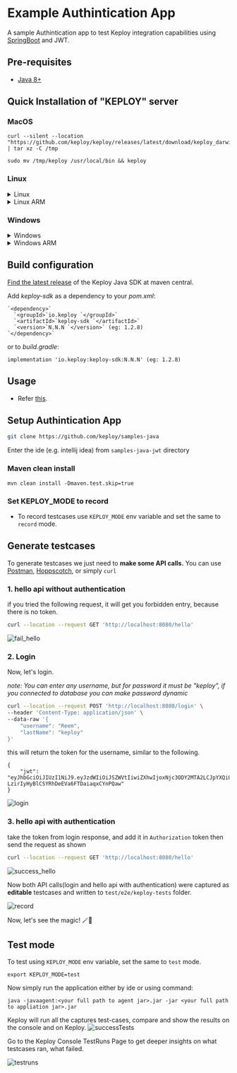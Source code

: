 # Example Authintication App

A sample Authintication app to test Keploy integration capabilities using [SpringBoot](https://spring.io) and JWT.

## Pre-requisites

- [Java 8+](https://docs.spring.io/spring-boot/docs/current/reference/html/getting-started.html#getting-started.installing)

## Quick Installation of "KEPLOY" server

### **MacOS**

```shell
curl --silent --location "https://github.com/keploy/keploy/releases/latest/download/keploy_darwin_all.tar.gz" | tar xz -C /tmp

sudo mv /tmp/keploy /usr/local/bin && keploy
```

### **Linux**

<details>
<summary>Linux</summary>

```shell
curl --silent --location "https://github.com/keploy/keploy/releases/latest/download/keploy_linux_amd64.tar.gz" | tar xz -C /tmp

sudo mv /tmp/keploy /usr/local/bin && keploy
```

</details>

<details>
<summary>Linux ARM</summary>

```shell
curl --silent --location "https://github.com/keploy/keploy/releases/latest/download/keploy_linux_arm64.tar.gz" | tar xz -C /tmp

sudo mv /tmp/keploy /usr/local/bin && keploy
```


</details>

### **Windows**

<details>
<summary>Windows</summary>

- Download
  the [Keploy Windows AMD64](https://github.com/keploy/keploy/releases/latest/download/keploy_windows_amd64.tar.gz), and
  extract the files from the zip folder.
- Run the `keploy.exe` file.

</details>

<details>
<summary>Windows ARM</summary>

- Download
  the [Keploy Windows ARM64](https://github.com/keploy/keploy/releases/latest/download/keploy_windows_arm64.tar.gz), and
  extract the files from the zip folder.
- Run the `keploy.exe` file.

</details>

## Build configuration

[Find the latest release](https://search.maven.org/artifact/io.keploy/keploy-sdk) of the Keploy Java SDK at maven
central.

Add *keploy-sdk* as a dependency to your *pom.xml*:

    `<dependency>`
      `<groupId>`io.keploy `</groupId>`
      `<artifactId>`keploy-sdk `</artifactId>`
      `<version>`N.N.N `</version>` (eg: 1.2.8)
    `</dependency>`

or to *build.gradle*:

    implementation 'io.keploy:keploy-sdk:N.N.N' (eg: 1.2.8)

## Usage
- Refer [this](https://github.com/keploy/java-sdk#usage).

## Setup Authintication App

```bash
git clone https://github.com/keploy/samples-java 
```
Enter the ide (e.g. intellij idea) from `samples-java-jwt` directory

### Maven clean install

```shell
mvn clean install -Dmaven.test.skip=true 
```

### Set KEPLOY_MODE to record

- To record testcases use `KEPLOY_MODE` env variable and set the same to `record` mode.

## Generate testcases

To generate testcases we just need to **make some API calls.** You can use [Postman](https://www.postman.com/), [Hoppscotch](https://hoppscotch.io/), or simply `curl`

### 1. hello api without authentication
if you tried the following request, it will get you forbidden entry, because there is no token.

```bash
curl --location --request GET 'http://localhost:8080/hello'
```
![fail_hello](./src/main/resources/fail_hello.png "fail_hello")

### 2. Login
Now, let's login.

*note: You can enter any username, but for password it must be "keploy", if you connected to database you can make password dynamic*

```bash
curl --location --request POST 'http://localhost:8080/login' \
--header 'Content-Type: application/json' \
--data-raw '{
    "username": "Reem",
    "lastName": "keploy"
}'
```

this will return the token for the username, similar to the following. 

```
{
    "jwt": "eyJhbGciOiJIUzI1NiJ9.eyJzdWIiOiJSZWVtIiwiZXhwIjoxNjc3ODY2MTA2LCJpYXQiOjE2Nzc4MzAxMDZ9.2RBqAB-LzirIyHyBlCSYRhDeEVa6FTDaiaqxCYnPQaw"
}
```
![login](./src/main/resources/login.png "login")

### 3. hello api with authentication
take the token from login response, and add it in `Authorization` token then send the request as shown

```bash
curl --location --request GET 'http://localhost:8080/hello'
```
![success_hello](./src/main/resources/success_hello.png "success_hello")

Now both API calls(login and hello api with authentication) were captured as **editable** testcases and written to `test/e2e/keploy-tests` folder. 

![record](./src/main/resources/capturing_record_and_testing.png "record")

Now, let's see the magic! 🪄💫

## Test mode

To test using `KEPLOY_MODE` env variable, set the same to `test` mode.

```
export KEPLOY_MODE=test
```

Now simply run the application either by ide or using command:

```shell
java -javaagent:<your full path to agent jar>.jar -jar <your full path to appliation jar>.jar
```

Keploy will run all the captures test-cases, compare and show the results on the console and on Keploy.
![successTests](./src/main/resources/success_tests.png  "Summary")

Go to the Keploy Console TestRuns Page to get deeper insights on what testcases ran, what failed.

![testruns](./src/main/resources/tests.png  "Summary")

